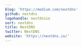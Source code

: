 ```yaml
---
blog: 'https://medium.com/nextdns'
github: nextdns
logohandle: nextdnsio
sort: nextdns
title: NextDNS
twitter: NextDNS
website: 'https://nextdns.io/'
---
```

